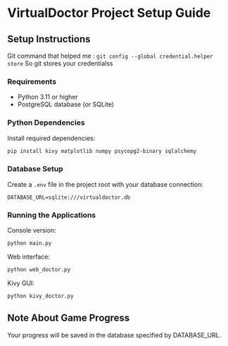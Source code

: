 # VirtualDoctor Project Setup Guide


## Setup Instructions
Git command that helped me :
`git config --global credential.helper store`
So git stores your credentialss
### Requirements
- Python 3.11 or higher
- PostgreSQL database (or SQLite)

### Python Dependencies
Install required dependencies:

```bash
pip install kivy matplotlib numpy psycopg2-binary sqlalchemy
```

### Database Setup
Create a `.env` file in the project root with your database connection:

```
DATABASE_URL=sqlite:///virtualdoctor.db
```

### Running the Applications

Console version:
```bash
python main.py
```

Web interface:
```bash
python web_doctor.py
```

Kivy GUI:
```bash
python kivy_doctor.py
```

## Note About Game Progress
Your progress will be saved in the database specified by DATABASE_URL.